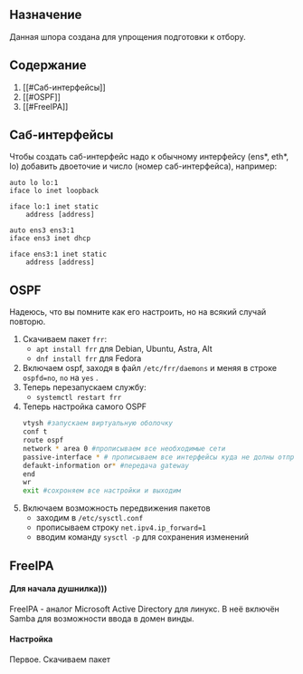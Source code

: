 ## Назначение
Данная шпора создана для упрощения подготовки к отбору.

## Содержание
1. [[#Саб-интерфейсы]]
2. [[#OSPF]]
3. [[#FreeIPA]]

## Саб-интерфейсы
Чтобы создать саб-интерфейс надо к обычному интерфейсу (ens*, eth*, lo) добавить двоеточие и число (номер саб-интерфейса), например:
```
auto lo lo:1
iface lo inet loopback

iface lo:1 inet static
	address [address]

auto ens3 ens3:1
iface ens3 inet dhcp

iface ens3:1 inet static
	address [address]
```

## OSPF
Надеюсь, что вы помните как его настроить, но на всякий случай повторю.
1. Скачиваем пакет `frr`:
	- `apt install frr` для Debian, Ubuntu, Astra, Alt
	- `dnf install frr` для Fedora
2. Включаем ospf, заходя в файл `/etc/frr/daemons` и меняя в строке `ospfd=no`, `no` на `yes` .
3. Теперь перезапускаем службу: 
	- `systemctl restart frr`
4. Теперь настройка самого OSPF
	``` bash
	vtysh #запускаем виртуальную оболочку
	conf t
	route ospf
	network * area 0 #прописываем все необходимые сети
	passive-interface * # прописываем все интерфейсы куда не долны отправляться пакеты
	defaukt-information or* #передача gateway
	end
	wr
	exit #сохроняем все настройки и выходим
	```
5. Включаем возможность передвижения пакетов
	- заходим в `/etc/sysctl.conf`
	- прописываем строку `net.ipv4.ip_forward=1`
	- вводим команду `sysctl -p` для сохранения изменений

## FreeIPA
#### Для начала душнилка)))
FreeIPA - аналог Microsoft Active Directory для линукс. В неё включён Samba для возможности ввода в домен винды.
#### Настройка
Первое. Скачиваем пакет 